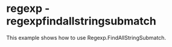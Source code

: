 # regexp - regexpfindallstringsubmatch

This example shows how to use Regexp.FindAllStringSubmatch.
